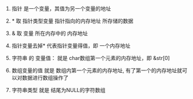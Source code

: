 1. 指针 是一个变量，其值为另一个变量的地址

2. \* 取 指针类型变量 指针指向的内存地址 所存储的数据

3. & 取 变量 所在内存中的 内存地址

4. 指针变量去掉* 代表指针变量得值，即 一个内存地址

5. 字符串 的 变量值： 就是 char数组第一个元素的内存地址，即 &str[0]

6. 数组变量的值 就是 数组内第一个元素的内存地址, 有了第一个的内存地址就可以对数据进行数组操作了

7. 字符串类型 就是 结尾为NULL的字符数组

